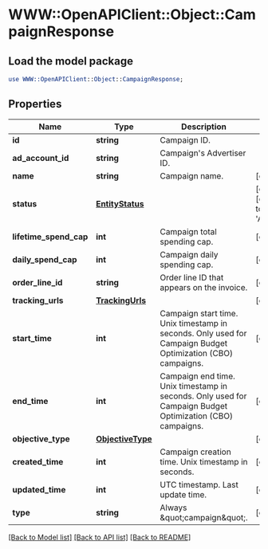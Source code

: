# WWW::OpenAPIClient::Object::CampaignResponse

## Load the model package
```perl
use WWW::OpenAPIClient::Object::CampaignResponse;
```

## Properties
Name | Type | Description | Notes
------------ | ------------- | ------------- | -------------
**id** | **string** | Campaign ID. | 
**ad_account_id** | **string** | Campaign&#39;s Advertiser ID. | 
**name** | **string** | Campaign name. | [optional] 
**status** | [**EntityStatus**](EntityStatus.md) |  | [optional] [default to &#39;ACTIVE&#39;]
**lifetime_spend_cap** | **int** | Campaign total spending cap. | [optional] 
**daily_spend_cap** | **int** | Campaign daily spending cap. | [optional] 
**order_line_id** | **string** | Order line ID that appears on the invoice. | [optional] 
**tracking_urls** | [**TrackingUrls**](TrackingUrls.md) |  | [optional] 
**start_time** | **int** | Campaign start time. Unix timestamp in seconds. Only used for Campaign Budget Optimization (CBO) campaigns. | [optional] 
**end_time** | **int** | Campaign end time. Unix timestamp in seconds. Only used for Campaign Budget Optimization (CBO) campaigns. | [optional] 
**objective_type** | [**ObjectiveType**](ObjectiveType.md) |  | [optional] 
**created_time** | **int** | Campaign creation time. Unix timestamp in seconds. | [optional] 
**updated_time** | **int** | UTC timestamp. Last update time. | [optional] 
**type** | **string** | Always \&quot;campaign\&quot;. | [optional] 

[[Back to Model list]](../README.md#documentation-for-models) [[Back to API list]](../README.md#documentation-for-api-endpoints) [[Back to README]](../README.md)


